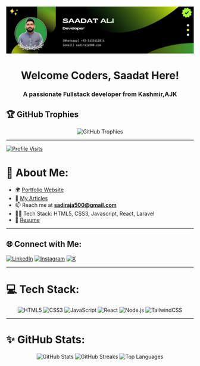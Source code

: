 ![logo](https://github.com/Place4you/Place4you/blob/main/Github%20Banner.jpg)
<h1 align="center">Welcome Coders, Saadat Here!</h1>
<h3 align="center">A passionate Fullstack developer from Kashmir,AJK</h3>

## 🏆 GitHub Trophies
<div align="center">
  <img src="https://github-profile-trophy.vercel.app/?username=Place4you&theme=radical&no-frame=true&no-bg=true&margin-w=15" alt="GitHub Trophies" />
</div>

---

[![Profile Visits](https://visitcount.itsvg.in/api?id=Place4you&icon=2&color=0&bg=6C6E90)](https://visitcount.itsvg.in)

# 💫 About Me:
- 🌍 [Portfolio Website](https://bit.ly/3ubstLD)  
- 📝 [My Articles](https://bit.ly/3w5CqL6)  
- 📫 Reach me at **sadiraja500@gmail.com**  
- 🧑‍💻 Tech Stack: HTML5, CSS3, Javascript, React, Laravel  
- 📄 [Resume](https://bit.ly/3w68AGf)

---

## 🌐 Connect with Me:
[![LinkedIn](https://img.shields.io/badge/LinkedIn-0077B5?logo=linkedin&logoColor=white)](https://linkedin.com/in/saadatali786) 
[![Instagram](https://img.shields.io/badge/Instagram-E4405F?logo=instagram&logoColor=white)](https://instagram.com/sadi_raja786) 
[![X](https://img.shields.io/badge/X-1DA1F2?logo=x&logoColor=white)](https://x.com/sadi_raja1)

---

# 💻 Tech Stack:
<div align="center">
  <img src="https://img.shields.io/badge/HTML5-E34F26?style=for-the-badge&logo=html5&logoColor=white" alt="HTML5" />
  <img src="https://img.shields.io/badge/CSS3-1572B6?style=for-the-badge&logo=css3&logoColor=white" alt="CSS3" />
  <img src="https://img.shields.io/badge/JavaScript-F7DF1E?style=for-the-badge&logo=javascript&logoColor=black" alt="JavaScript" />
  <img src="https://img.shields.io/badge/React-61DAFB?style=for-the-badge&logo=react&logoColor=black" alt="React" />
  <img src="https://img.shields.io/badge/Node.js-339933?style=for-the-badge&logo=node-dot-js&logoColor=white" alt="Node.js" />
  <img src="https://img.shields.io/badge/TailwindCSS-38B2AC?style=for-the-badge&logo=tailwind-css&logoColor=white" alt="TailwindCSS" />
</div>

---

# ✨ GitHub Stats:
<div align="center">
  <img src="https://github-readme-stats.vercel.app/api?username=place4you&theme=tokyonight&hide_border=true&include_all_commits=true&count_private=true" width="400px" alt="GitHub Stats" />
  <img src="https://github-readme-streak-stats.herokuapp.com/?user=place4you&theme=tokyonight&hide_border=true" width="400px" alt="GitHub Streaks" />
  <img src="https://github-readme-stats.vercel.app/api/top-langs/?username=place4you&layout=compact&theme=tokyonight&hide_border=true" width="400px" alt="Top Languages" />
</div>


